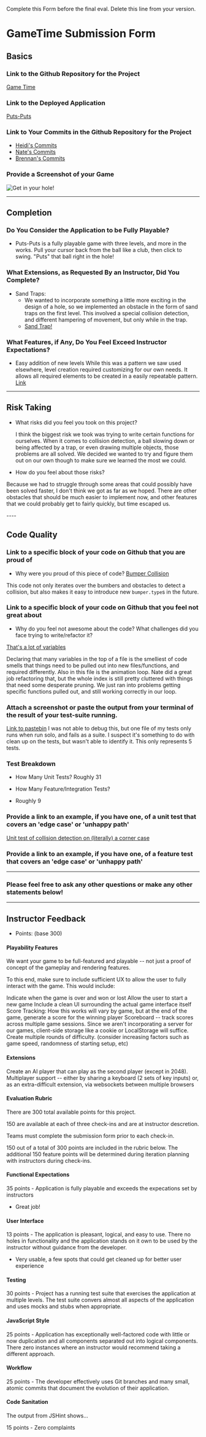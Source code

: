 Complete this Form before the final eval. Delete this line from your version.

# GameTime Submission Form

## Basics

### Link to the Github Repository for the Project
[Game Time](https://github.com/brennanholtzclaw/game_time)

### Link to the Deployed Application
[Puts-Puts](https://brennanholtzclaw.github.io/game_time/#)

### Link to Your Commits in the Github Repository for the Project
 - [Heidi's Commits](https://github.com/brennanholtzclaw/game_time/commits/master?author=hhoopes)
 - [Nate's Commits](https://github.com/brennanholtzclaw/game_time/commits/master?author=natevenn)
 - [Brennan's Commits](https://github.com/brennanholtzclaw/game_time/commits/master?author=brennanholtzclaw)

### Provide a Screenshot of your Game
![Get in your hole!](http://i.imgur.com/D4Z9eWA.png "Fun for the whole family!")

---

## Completion

### Do You Consider the Application to be Fully Playable?
 - Puts-Puts is a fully playable game with three levels, and more in the works. Pull your cursor back from the ball like a club, then click to swing. "Puts" that ball right in the hole!

### What Extensions, as Requested By an Instructor, Did You Complete?
- Sand Traps:
  - We wanted to incorporate something a little more exciting in the design of a hole, so we implemented an obstacle in the form of sand traps on the first level. This involved a special collision detection, and different hampering of movement, but only while in the trap.
  - [Sand Trap!](http://g.recordit.co/wTpqyHbhtS.gif)

### What Features, if Any, Do You Feel Exceed Instructor Expectations?
* Easy addition of new levels
While this was a pattern we saw used elsewhere, level creation required customizing for our own needs. It allows all required elements to be created in a easily repeatable pattern.
[Link](https://github.com/brennanholtzclaw/game_time/tree/master/lib/levels)

----

## Risk Taking
- What risks did you feel you took on this project?

     I think the biggest risk we took was trying to write certain functions for ourselves. When it comes to collision detection, a ball slowing down or being affected by a trap, or even drawing multiple objects, those problems are all solved. We decided we wanted to try and figure them out on our own though to make sure we learned the most we could.

- How do you feel about those risks?
<p>
    Because we had to struggle through some areas that could possibly have been solved faster, I don't think we got as far as we hoped. There are other obstacles that should be much easier to implement now, and other features that we could probably get to fairly quickly, but time escaped us.
</p>
----

## Code Quality

### Link to a specific block of your code on Github that you are proud of
- Why were you proud of this piece of code?
[Bumper Collision](https://github.com/brennanholtzclaw/game_time/blob/master/lib/ball.js#L58-L64)

This code not only iterates over the bumbers and obstacles to detect a collision, but also makes it easy to introduce new `bumper.type`s in the future.

### Link to a specific block of your code on Github that you feel not great about
- Why do you feel not awesome about the code? What challenges did you face trying to write/refactor it?

[That's a lot of variables](https://github.com/brennanholtzclaw/game_time/blob/master/lib/index.js#L1-L27)

Declaring that many variables in the top of a file is the smelliest of code smells that things need to be pulled out into new files/functions, and required differently. Also in this file is the animation loop. Nate did a great job refactoring that, but the whole index is still pretty cluttered with things that need some desperate pruning. We just ran into problems getting specific functions pulled out, and still working correctly in our loop.

### Attach a screenshot or paste the output from your terminal of the result of your test-suite running.
[Link to pastebin](http://pastebin.com/KQPqpvCu)
I was not able to debug this, but one file of my tests only runs when run solo, and fails as a suite. I suspect it's something to do with clean up on the tests, but wasn't able to identify it. This only represents 5 tests.

### Test Breakdown
- How Many Unit Tests?
Roughly 31

- How Many Feature/Integration Tests?
- Roughly 9


### Provide a link to an example, if you have one, of a unit test that covers an 'edge case' or 'unhappy path'
[Unit test of collision detection on (literally) a corner case](https://github.com/brennanholtzclaw/game_time/blob/master/test/balls_in_obstacles_test.js)

### Provide a link to an example, if you have one, of a feature test that covers an 'edge case' or 'unhappy path'

-----

### Please feel free to ask any other questions or make any other statements below!

-----

## Instructor Feedback

- Points: (base 300)

#### Playability Features

We want your game to be full-featured and playable -- not just a proof of concept of the gameplay and rendering features.

To this end, make sure to include sufficient UX to allow the user to fully interact with the game. This would include:

Indicate when the game is over and won or lost
Allow the user to start a new game
Include a clean UI surrounding the actual game interface itself
Score Tracking: How this works will vary by game, but at the end of the game, generate a score for the winning player
Scoreboard -- track scores across multiple game sessions. Since we aren't incorporating a server for our games, client-side storage like a cookie or LocalStorage will suffice.
Create multiple rounds of difficulty. (consider increasing factors such as game speed, randomness of starting setup, etc)

#### Extensions

Create an AI player that can play as the second player (except in 2048).
Multiplayer support -- either by sharing a keyboard (2 sets of key inputs) or, as an extra-difficult extension, via websockets between multiple browsers

#### Evaluation Rubric

There are 300 total available points for this project.

150 are available at each of three check-ins and are at instructor descretion.

Teams must complete the submission form prior to each check-in.

150 out of a total of 300 points are included in the rubric below. The additional 150 feature points will be determined during iteration planning with instructors during check-ins.

#### Functional Expectations

35 points - Application is fully playable and exceeds the expecations set by instructors
- Great job!

#### User Interface

13 points - The application is pleasant, logical, and easy to use. There no holes in functionality and the application stands on it own to be used by the instructor without guidance from the developer.
- Very usable, a few spots that could get cleaned up for better user experience

#### Testing

30 points - Project has a running test suite that exercises the application at multiple levels. The test suite convers almost all aspects of the application and uses mocks and stubs when appropriate.

#### JavaScript Style

25 points - Application has exceptionally well-factored code with little or now duplication and all components separated out into logical components. There zero instances where an instructor would recommend taking a different approach.

#### Workflow

25 points - The developer effectively uses Git branches and many small, atomic commits that document the evolution of their application.

#### Code Sanitation

The output from JSHint shows…

15 points - Zero complaints
